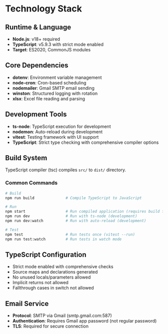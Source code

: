 # Technology Stack

## Runtime & Language

- **Node.js**: v18+ required
- **TypeScript**: v5.9.3 with strict mode enabled
- **Target**: ES2020, CommonJS modules

## Core Dependencies

- **dotenv**: Environment variable management
- **node-cron**: Cron-based scheduling
- **nodemailer**: Gmail SMTP email sending
- **winston**: Structured logging with rotation
- **xlsx**: Excel file reading and parsing

## Development Tools

- **ts-node**: TypeScript execution for development
- **nodemon**: Auto-reload during development
- **vitest**: Testing framework with UI support
- **TypeScript**: Strict type checking with comprehensive compiler options

## Build System

TypeScript compiler (tsc) compiles `src/` to `dist/` directory.

### Common Commands

```bash
# Build
npm run build              # Compile TypeScript to JavaScript

# Run
npm start                  # Run compiled application (requires build first)
npm run dev                # Run with ts-node (development)
npm run dev:watch          # Run with auto-reload (development)

# Test
npm test                   # Run tests once (vitest --run)
npm run test:watch         # Run tests in watch mode
```

## TypeScript Configuration

- Strict mode enabled with comprehensive checks
- Source maps and declarations generated
- No unused locals/parameters allowed
- Implicit returns not allowed
- Fallthrough cases in switch not allowed

## Email Service

- **Protocol**: SMTP via Gmail (smtp.gmail.com:587)
- **Authentication**: Requires Gmail app password (not regular password)
- **TLS**: Required for secure connection
